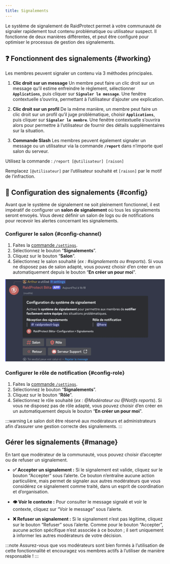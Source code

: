 ```yaml
---
title: Signalements
---
```


Le système de signalement de RaidProtect permet à votre communauté de signaler rapidement tout contenu problématique ou utilisateur suspect. Il fonctionne de deux manières différentes, et peut être configuré pour optimiser le processus de gestion des signalements.

## ❓ Fonctionnent des signalements {#working}
Les membres peuvent signaler un contenu via 3 méthodes principales.

1. **Clic droit sur un message** 
Un membre peut faire un clic droit sur un message qu’il estime enfreindre le règlement, sélectionner **`Applications`**, puis cliquer sur **`Signaler le message`**. Une fenêtre contextuelle s’ouvrira, permettant à l’utilisateur d’ajouter une explication.

2. **Clic droit sur un profil** 
De la même manière, un membre peut faire un clic droit sur un profil qu’il juge problématique, choisir **`Applications`**, puis cliquer sur **`Signaler le membre`**. Une fenêtre contextuelle s’ouvrira alors pour permettre à l’utilisateur de fournir des détails supplémentaires sur la situation.

3. **Commande Slash** 
Les membres peuvent également signaler un message ou un utilisateur via la commande **`/report`** dans n’importe quel salon du serveur.

Utilisez la commande : ```/report [@utilisateur] [raison]```

Remplacez `[@utilisateur]` par l’utilisateur souhaité et `[raison]` par le motif de l’infraction.

## 🚩 Configuration des signalements {#config}

Avant que le système de signalement ne soit pleinement fonctionnel, il est impératif de configurer un **salon de signalement** où tous les signalements seront envoyés. Vous devez définir un salon de logs ou de notifications pour recevoir les alertes concernant les signalements.

### Configurer le salon {#config-channel}

1. Faites la [commande `/settings`](../setup.md#settings).
2. Sélectionnez le bouton “**Signalements**”.
3. Cliquez sur le bouton “**Salon**”.
4. Sélectionnez le salon souhaité (_ex : #signalements ou #reports_). 
Si vous ne disposez pas de salon adapté, vous pouvez choisir d’en créer en un automatiquement depuis le bouton “**En créer un pour moi**".

![Capture d'écran paramètre signalements](../assets/rpBeta-settings-reports.webp)

### Configurer le rôle de notification {#config-role}

1. Faites la [commande `/settings`](../setup.md#settings).
2. Sélectionnez le bouton “**Signalements**”.
3. Cliquez sur le bouton “**Rôle**”.
4. Sélectionnez le rôle souhaité (_ex : @Modérateur ou @Notifs reports_). 
Si vous ne disposez pas de rôle adapté, vous pouvez choisir d’en créer en un automatiquement depuis le bouton “**En créer un pour moi**".

:::warning
Le salon doit être réservé aux modérateurs et administrateurs afin d’assurer une gestion correcte des signalements.
:::

## Gérer les signalements {#manage}

En tant que modérateur de la communauté, vous pouvez choisir d’accepter ou de refuser un signalement.

- **✅ Accepter un signalement :** Si le signalement est valide, cliquez sur le bouton “Accepter” sous l’alerte. Ce bouton n’entraîne aucune action particulière, mais permet de signaler aux autres modérateurs que vous considérez ce signalement comme traité, dans un esprit de coordination et d’organisation.

- **👁️ Voir le contexte :** Pour consulter le message signalé et voir le contexte, cliquez sur “Voir le message” sous l’alerte.

- **❌ Refuser un signalement :** Si le signalement n’est pas légitime, cliquez sur le bouton “Refuser” sous l’alerte. Comme pour le bouton “Accepter”, aucune action spécifique n’est associée à ce bouton ; il sert uniquement à informer les autres modérateurs de votre décision.

:::note
Assurez-vous que vos modérateurs sont bien formés à l’utilisation de cette fonctionnalité et encouragez vos membres actifs à l’utiliser de manière responsable ! 
:::